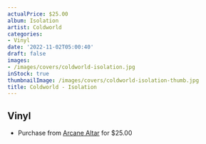 ```yaml
---
actualPrice: $25.00
album: Isolation
artist: Coldworld
categories:
- Vinyl
date: '2022-11-02T05:00:40'
draft: false
images:
- /images/covers/coldworld-isolation.jpg
inStock: true
thumbnailImage: /images/covers/coldworld-isolation-thumb.jpg
title: Coldworld - Isolation
---
```


## Vinyl
* Purchase from [Arcane Altar](https://arcanealtar.bigcartel.com/product/coldworld-isolation-12-lp) for $25.00
